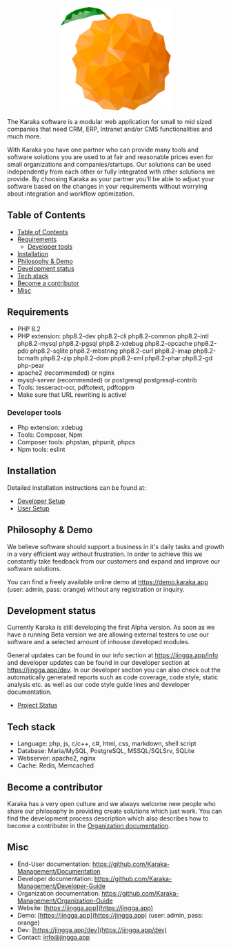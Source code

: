 <p align="center"><img src="https://raw.githubusercontent.com/Karaka-Management/Assets/master/art/logo.png" width="256" alt="Logo"></p>

The Karaka software is a modular web application for small to mid sized companies that need CRM, ERP, Intranet and/or CMS functionalities and much more.

With Karaka you have one partner who can provide many tools and software solutions you are used to at fair and reasonable prices even for small organizations and companies/startups. Our solutions can be used independently from each other or fully integrated with other solutions we provide. By choosing Karaka as your partner you'll be able to adjust your software based on the changes in your requirements without worrying about integration and workflow optimization.

## Table of Contents

- [Table of Contents](#table-of-contents)
- [Requirements](#requirements)
  - [Developer tools](#developer-tools)
- [Installation](#installation)
- [Philosophy & Demo](#philosophy--demo)
- [Development status](#development-status)
- [Tech stack](#tech-stack)
- [Become a contributor](#become-a-contributor)
- [Misc](#misc)

## Requirements

* PHP 8.2
* PHP extension: php8.2-dev php8.2-cli php8.2-common php8.2-intl php8.2-mysql php8.2-pgsql php8.2-xdebug php8.2-opcache php8.2-pdo php8.2-sqlite php8.2-mbstring php8.2-curl php8.2-imap php8.2-bcmath php8.2-zip php8.2-dom php8.2-xml php8.2-phar php8.2-gd php-pear
* apache2 (recommended) or nginx
* mysql-server (recommended) or postgresql postgresql-contrib
* Tools: tesseract-ocr, pdftotext, pdftoppm
* Make sure that URL rewriting is active!

### Developer tools

* Php extension: xdebug
* Tools: Composer, Npm
* Composer tools: phpstan, phpunit, phpcs
* Npm tools: eslint

## Installation

Detailed installation instructions can be found at:

* [Developer Setup](https://github.com/Karaka-Management/Developer-Guide/blob/develop/general/setup.md)
* [User Setup](https://github.com/Karaka-Management/User-Guide/blob/develop/setup/install.md)

## Philosophy & Demo

We believe software should support a business in it's daily tasks and growth in a very efficient way without frustration. In order to achieve this we constantly take feedback from our customers and expand and improve our software solutions.

You can find a freely available online demo at https://demo.karaka.app (user: admin, pass: orange) without any registration or inquiry.

## Development status

Currently Karaka is still developing the first Alpha version. As soon as we have a running Beta version we are allowing external testers to use our software and a selected amount of inhouse developed modules.

General updates can be found in our info section at https://jingga.app/info and developer updates can be found in our developer section at https://jingga.app/dev. In our developer section you can also check out the automatically generated reports such as code coverage, code style, static analysis etc. as well as our code style guide lines and developer documentation.

* [Project Status](https://github.com/orgs/Karaka-Management/projects/10)

## Tech stack

* Language: php, js, c/c++, c#, html, css, markdown, shell script
* Database: Maria/MySQL, PostgreSQL, MSSQL/SQLSrv, SQLite
* Webserver: apache2, nginx
* Cache: Redis, Memcached

## Become a contributor

Karaka has a very open culture and we always welcome new people who share our philosophy in providing create solutions which just work. You can find the development process description which also describes how to become a contributer in the [Organization documentation](https://github.com/Karaka-Management/Organization-Guide/blob/master/Processes/01_Development.md).

## Misc

* End-User documentation: https://github.com/Karaka-Management/Documentation
* Developer documentation: https://github.com/Karaka-Management/Developer-Guide
* Organization documentation: https://github.com/Karaka-Management/Organization-Guide
* Website: [https://jingga.app](https://jingga.app)
* Demo: [https://jingga.app](https://jingga.app) (user: admin, pass: orange)
* Dev: [https://jingga.app/dev](https://jingga.app/dev)
* Contact: info@jingga.app

